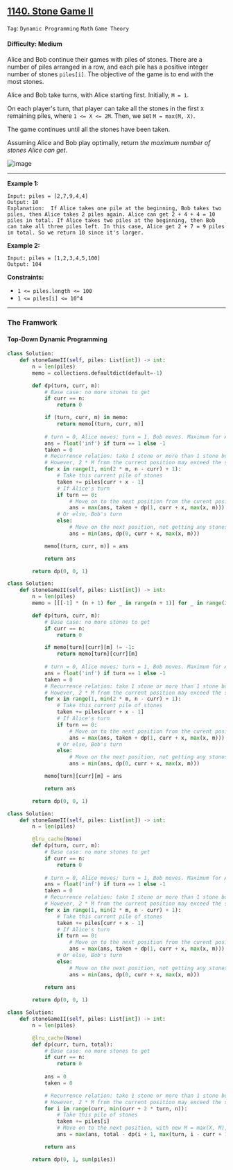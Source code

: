 ## [1140. Stone Game II](https://leetcode.com/problems/stone-game-ii/)

```Tag```: ```Dynamic Programming``` ```Math``` ```Game Theory```

#### Difficulty: Medium

Alice and Bob continue their games with piles of stones.  There are a number of piles arranged in a row, and each pile has a positive integer number of stones ```piles[i]```.  The objective of the game is to end with the most stones. 

Alice and Bob take turns, with Alice starting first.  Initially, ```M = 1```.

On each player's turn, that player can take all the stones in the first ```X``` remaining piles, where ```1 <= X <= 2M```.  Then, we set ```M = max(M, X)```.

The game continues until all the stones have been taken.

Assuming Alice and Bob play optimally, return _the maximum number of stones Alice can get_.

![image](https://github.com/quananhle/Python/assets/35042430/5bbe31d9-9e31-4978-9354-20eebe26e4c1)

---

__Example 1:__
```
Input: piles = [2,7,9,4,4]
Output: 10
Explanation:  If Alice takes one pile at the beginning, Bob takes two piles, then Alice takes 2 piles again. Alice can get 2 + 4 + 4 = 10 piles in total. If Alice takes two piles at the beginning, then Bob can take all three piles left. In this case, Alice get 2 + 7 = 9 piles in total. So we return 10 since it's larger.
```

__Example 2:__
```
Input: piles = [1,2,3,4,5,100]
Output: 104
```

__Constraints:__

- ```1 <= piles.length <= 100```
- ```1 <= piles[i] <= 10^4```

---

### The Framwork

#### Top-Down Dynamic Programming

```Python
class Solution:
    def stoneGameII(self, piles: List[int]) -> int:
        n = len(piles)
        memo = collections.defaultdict(default=-1)

        def dp(turn, curr, m):
            # Base case: no more stones to get
            if curr == n:
                return 0

            if (turn, curr, m) in memo:
                return memo[(turn, curr, m)]
            
            # turn = 0, Alice moves; turn = 1, Bob moves. Maximum for Alice means minimum for Bob
            ans = float('inf') if turn == 1 else -1
            taken = 0
            # Recurrence relation: take 1 stone or more than 1 stone but no more than 2*M from the current position
            # However, 2 * M from the current position may exceed the size of piles; hence, use min() to get max limit
            for x in range(1, min(2 * m, n - curr) + 1):
                # Take this current pile of stones
                taken += piles[curr + x - 1]
                # If Alice's turn
                if turn == 0:
                    # Move on to the next position from the curent position, and get maximum stones
                    ans = max(ans, taken + dp(1, curr + x, max(x, m)))
                # Or else, Bob's turn
                else:
                    # Move on the next position, not getting any stones for Alice, and get minimum stones
                    ans = min(ans, dp(0, curr + x, max(x, m)))

            memo[(turn, curr, m)] = ans

            return ans

        return dp(0, 0, 1)
```

```Python
class Solution:
    def stoneGameII(self, piles: List[int]) -> int:
        n = len(piles)
        memo = [[[-1] * (n + 1) for _ in range(n + 1)] for _ in range(2)]

        def dp(turn, curr, m):
            # Base case: no more stones to get
            if curr == n:
                return 0

            if memo[turn][curr][m] != -1:
                return memo[turn][curr][m]
            
            # turn = 0, Alice moves; turn = 1, Bob moves. Maximum for Alice means minimum for Bob
            ans = float('inf') if turn == 1 else -1
            taken = 0
            # Recurrence relation: take 1 stone or more than 1 stone but no more than 2*M from the current position
            # However, 2 * M from the current position may exceed the size of piles; hence, use min() to get max limit
            for x in range(1, min(2 * m, n - curr) + 1):
                # Take this current pile of stones
                taken += piles[curr + x - 1]
                # If Alice's turn
                if turn == 0:
                    # Move on to the next position from the curent position, and get maximum stones
                    ans = max(ans, taken + dp(1, curr + x, max(x, m)))
                # Or else, Bob's turn
                else:
                    # Move on the next position, not getting any stones for Alice, and get minimum stones
                    ans = min(ans, dp(0, curr + x, max(x, m)))

            memo[turn][curr][m] = ans

            return ans

        return dp(0, 0, 1)
```

```Python
class Solution:
    def stoneGameII(self, piles: List[int]) -> int:
        n = len(piles)

        @lru_cache(None)
        def dp(turn, curr, m):
            # Base case: no more stones to get
            if curr == n:
                return 0
            
            # turn = 0, Alice moves; turn = 1, Bob moves. Maximum for Alice means minimum for Bob
            ans = float('inf') if turn == 1 else -1
            taken = 0
            # Recurrence relation: take 1 stone or more than 1 stone but no more than 2*M from the current position
            # However, 2 * M from the current position may exceed the size of piles; hence, use min() to get max limit
            for x in range(1, min(2 * m, n - curr) + 1):
                # Take this current pile of stones
                taken += piles[curr + x - 1]
                # If Alice's turn
                if turn == 0:
                    # Move on to the next position from the curent position, and get maximum stones
                    ans = max(ans, taken + dp(1, curr + x, max(x, m)))
                # Or else, Bob's turn
                else:
                    # Move on the next position, not getting any stones for Alice, and get minimum stones
                    ans = min(ans, dp(0, curr + x, max(x, m)))
            
            return ans

        return dp(0, 0, 1)
```

```Python
class Solution:
    def stoneGameII(self, piles: List[int]) -> int:
        n = len(piles)

        @lru_cache(None)
        def dp(curr, turn, total):
            # Base case: no more stones to get
            if curr == n:
                return 0
            
            ans = 0
            taken = 0

            # Recurrence relation: take 1 stone or more than 1 stone but no more than 2*M from the current position
            # However, 2 * M from the current position may exceed the size of piles; hence, use min() to get max limit
            for i in range(curr, min(curr + 2 * turn, n)):
                # Take this pile of stones
                taken += piles[i]
                # Move on to the next position, with new M = max(X, M), where X is the current position + 1
                ans = max(ans, total - dp(i + 1, max(turn, i - curr + 1), total - taken))

            return ans

        return dp(0, 1, sum(piles))
```


